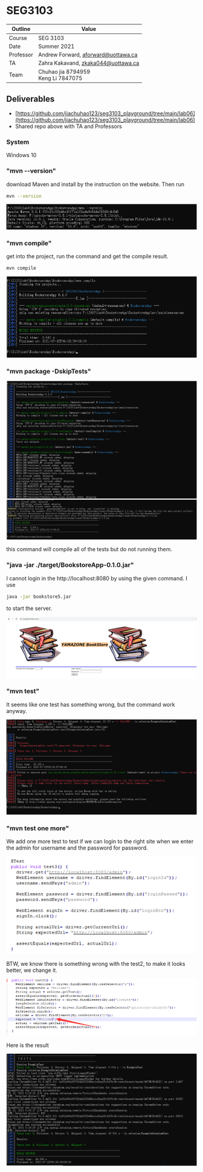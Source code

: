 # SEG3103

| Outline | Value |
| --- | --- |
| Course | SEG 3103 |
| Date | Summer 2021 |
| Professor | Andrew Forward, aforward@uottawa.ca |
| TA | Zahra Kakavand, zkaka044@uottawa.ca |
| Team | Chuhao jia 8794959<br>Keng Li 7847075 |


## Deliverables

* [https://github.com/jiachuhao123/seg3103_playground/tree/main/lab06](https://github.com/jiachuhao123/seg3103_playground/tree/main/lab06)
* Shared repo above with TA and Professors

### System

Windows 10

### "mvn --version"
download Maven and install by the instruction on the website. Then run
```bash
mvn --version
```
![Running Java in the console](assets/0.png)

### "mvn compile"

get into the project, run the command and get the compile result.
```bash
mvn compile
```
![Running Java in the console](assets/1.png)

### "mvn package -DskipTests"
![Running Java in the console](assets/2.png)
![Running Java in the console](assets/2.2.png)

this command will compile all of the tests but do not running them.


### "java -jar ./target/BookstoreApp-0.1.0.jar"
I cannot login in the http://localhost:8080 by using the given command.
I use
```bash
java -jar bookstore5.jar
```
to start the server.

![Running Java in the console](assets/3.png)

### "mvn test"
It seems like one test has something wrong, but the command work anyway.

![Running Java in the console](assets/4.png)

### "mvn test one more"
We add one more test to test if we can login to the right site when we enter the admin for username and the password for password.

![Running Java in the console](assets/6.png)

BTW, we know there is something wrong with the test2, to make it looks better, we change it.

![Running Java in the console](assets/7.png)

Here is the result

![Running Java in the console](assets/5.png)

